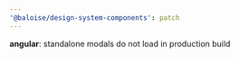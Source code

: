 ```yaml
---
'@baloise/design-system-components': patch
---
```


**angular**: standalone modals do not load in production build
